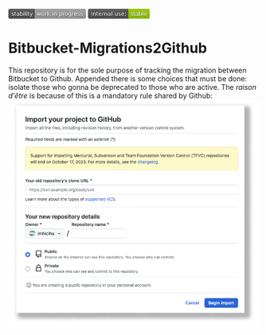 ![stability-work_in_progress](images/stability-work_in_progress.png)
![internalise-green](images/internal_use_Stable.png)
# Bitbucket-Migrations2Github
This repository is for the sole purpose of tracking the migration between Bitbucket to Github. Appended there is some choices that must be done: isolate those who gonna be deprecated to those who are active.
The _raison d'être_ is because of this is a mandatory rule shared by Github:
![mandatory-rule](images/mandatory.png) 

